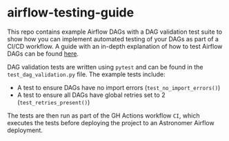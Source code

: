 # airflow-testing-guide

This repo contains example Airflow DAGs with a DAG validation test suite to show how you can implement automated testing of your DAGs as part of a CI/CD workflow. A guide with an in-depth explanation of how to test Airflow DAGs can be found [here](https://www.astronomer.io/guides/testing-airflow). 

DAG validation tests are written using `pytest` and can be found in the `test_dag_validation.py` file. The example tests include:

 - A test to ensure DAGs have no import errors (`test_no_import_errors()`)
 - A test to ensure all DAGs have global retries set to 2 (`test_retries_present()`)

The tests are then run as part of the GH Actions workflow `CI`, which executes the tests before deploying the project to an Astronomer Airflow deployment.
